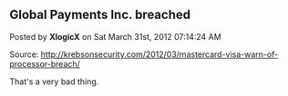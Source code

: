 ## Global Payments Inc. breached
Posted by **XlogicX** on Sat March 31st, 2012 07:14:24 AM

Source:
<http://krebsonsecurity.com/2012/03/mastercard-visa-warn-of-processor-breach/>

That's a very bad thing.
